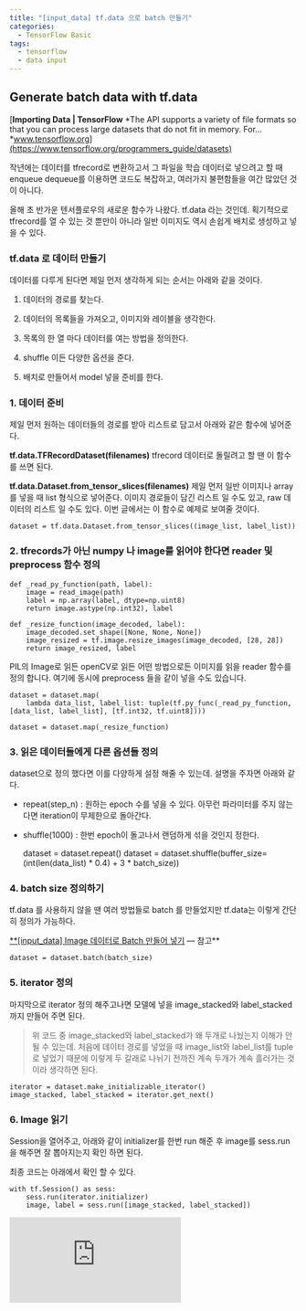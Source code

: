 ```yaml
---
title: "[input_data] tf.data 으로 batch 만들기"
categories:
  - TensorFlow Basic
tags:
  - tensorflow
  - data input
---
```


## Generate batch data with tf.data
[**Importing Data | TensorFlow**
*The API supports a variety of file formats so that you can process large datasets that do not fit in memory. For…*www.tensorflow.org](https://www.tensorflow.org/programmers_guide/datasets)

작년에는 데이터를 tfrecord로 변환하고서 그 파일을 학습 데이터로 넣으려고 할 때 enqueue dequeue를 이용하면 코드도 복잡하고, 여러가지 불편함들을 여간 많았던 것이 아니다.

올해 초 반가운 텐서플로우의 새로운 함수가 나왔다. tf.data 라는 것인데. 획기적으로 tfrecord를 열 수 있는 것 뿐만이 아니라 일반 이미지도 역시 손쉽게 배치로 생성하고 넣을 수 있다.

### tf.data 로 데이터 만들기

데이터를 다루게 된다면 제일 먼저 생각하게 되는 순서는 아래와 같을 것이다.

 1. 데이터의 경로를 찾는다.

 2. 데이터의 목록들을 가져오고, 이미지와 레이블을 생각한다.

 3. 목록의 한 열 마다 데이터를 여는 방법을 정의한다.

 4. shuffle 이든 다양한 옵션을 준다.

 5. 배치로 만들어서 model 넣을 준비를 한다.

### 1. 데이터 준비

제일 먼저 원하는 데이터들의 경로를 받아 리스트로 담고서 아래와 같은 함수에 넣어준다.

**tf.data.TFRecordDataset(filenames)**
tfrecord 데이터로 돌릴려고 할 땐 이 함수를 쓰면 된다.

**tf.data.Dataset.from_tensor_slices(filenames)**
제일 먼저 일반 이미지나 array를 넣을 때 list 형식으로 넣어준다. 이미지 경로들이 담긴 리스트 일 수도 있고, raw 데이터의 리스트 일 수도 있다. 이번 글에서는 이 함수로 예제로 보여줄 것이다.

    dataset = tf.data.Dataset.from_tensor_slices((image_list, label_list))

### 2. tfrecords가 아닌 numpy 나 image를 읽어야 한다면 reader 및 preprocess 함수 정의

    def _read_py_function(path, label):
        image = read_image(path)
        label = np.array(label, dtype=np.uint8)
        return image.astype(np.int32), label

    def _resize_function(image_decoded, label):
        image_decoded.set_shape([None, None, None])
        image_resized = tf.image.resize_images(image_decoded, [28, 28])
        return image_resized, label

PIL의 Image로 읽든 openCV로 읽든 어떤 방법으로든 이미지를 읽을 reader 함수를 정의 합니다. 여기에 동시에 preprocess 들을 같이 넣을 수도 있습니다.

    dataset = dataset.map(
        lambda data_list, label_list: tuple(tf.py_func(_read_py_function, [data_list, label_list], [tf.int32, tf.uint8])))

    dataset = dataset.map(_resize_function)

### 3. 읽은 데이터들에게 다른 옵션들 정의

dataset으로 정의 했다면 이를 다양하게 설정 해줄 수 있는데. 설명을 주자면 아래와 같다.

* repeat(step_n) : 원하는 epoch 수를 넣을 수 있다. 아무런 파라미터를 주지 않는다면 iteration이 무제한으로 돌아간다.

* shuffle(1000) : 한번 epoch이 돌고나서 랜덤하게 섞을 것인지 정한다.

    dataset = dataset.repeat()
    dataset = dataset.shuffle(buffer_size=(int(len(data_list) * 0.4) + 3 * batch_size))

### 4. batch size 정의하기

tf.data 를 사용하지 않을 땐 여러 방법들로 batch 를 만들었지만 tf.data는 이렇게 간단히 정의가 가능하다.

[**[input_data] Image 데이터로 Batch 만들어 넣기](https://medium.com/trackin-datalabs/data-input-%EB%A7%8C%EB%93%A4%EA%B8%B0-74bb5c1ce52f) — 참고**

    dataset = dataset.batch(batch_size)

### 5. iterator 정의

마지막으로 iterator 정의 해주고나면 모델에 넣을 image_stacked와 label_stacked까지 만들어 주면 된다.
>  위 코드 중 image_stacked와 label_stacked가 왜 두개로 나눴는지 이해가 안 될 수 있는데. 처음에 데이터 경로를 넣었을 때 image_list와 label_list를 tuple로 넣었기 때문에 이렇게 두 갈래로 나뉘기 전까진 계속 두개가 계속 흘러가는 것이라 생각하면 된다.

    iterator = dataset.make_initializable_iterator()
    image_stacked, label_stacked = iterator.get_next()

### 6. Image 읽기

Session을 열어주고, 아래와 같이 initializer를 한번 run 해준 후 image를 sess.run을 해주면 잘 뽑아지는지 확인 하면 된다.

최종 코드는 아래에서 확인 할 수 있다.

    with tf.Session() as sess:
        sess.run(iterator.initializer)
        image, label = sess.run([image_stacked, label_stacked])

 <iframe src="https://medium.com/media/28681fe117c91078cf496992589ed87e" frameborder=0></iframe>
